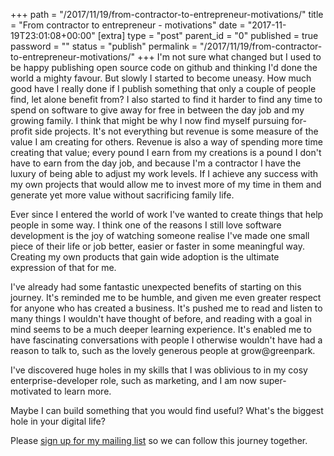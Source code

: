 +++
path = "/2017/11/19/from-contractor-to-entrepreneur-motivations/"
title = "From contractor to entrepreneur - motivations"
date = "2017-11-19T23:01:08+00:00"
[extra]
type = "post"
parent_id = "0"
published = true
password = ""
status = "publish"
permalink = "/2017/11/19/from-contractor-to-entrepreneur-motivations/"
+++
I'm not sure what changed but I used to be happy publishing open source code on github and thinking I'd done the world a mighty favour. But slowly I started to become uneasy. How much good have I really done if I publish something that only a couple of people find, let alone benefit from? I also started to find it harder to find any time to spend on software to give away for free in between the day job and my growing family. I think that might be why I now find myself pursuing for-profit side projects. It's not everything but revenue is some measure of the value I am creating for others. Revenue is also a way of spending more time creating that value; every pound I earn from my creations is a pound I don't have to earn from the day job, and because I'm a contractor I have the luxury of being able to adjust my work levels. If I achieve any success with my own projects that would allow me to invest more of my time in them and generate yet more value without sacrificing family life.

Ever since I entered the world of work I've wanted to create things that help people in some way. I think one of the reasons I still love software development is the joy of watching someone realise I've made one small piece of their life or job better, easier or faster in some meaningful way. Creating my own products that gain wide adoption is the ultimate expression of that for me.

I've already had some fantastic unexpected benefits of starting on this journey. It's reminded me to be humble, and given me even greater respect for anyone who has created a business. It's pushed me to read and listen to many things I wouldn't have thought of before, and reading with a goal in mind seems to be a much deeper learning experience. It's enabled me to have fascinating conversations with people I otherwise wouldn't have had a reason to talk to, such as the lovely generous people at grow@greenpark.

I've discovered huge holes in my skills that I was oblivious to in my cosy enterprise-developer role, such as marketing, and I am now super-motivated to learn more.

Maybe I can build something that you would find useful? What's the biggest hole in your digital life?

Please [sign up for my mailing list](https://blog.timwise.co.uk/mailing-list/) so we can follow this journey together.
